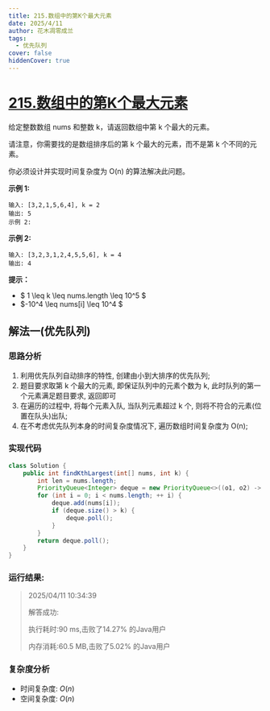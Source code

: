 ```yaml
---
title: 215.数组中的第K个最大元素
date: 2025/4/11
author: 花木凋零成兰
tags: 
  - 优先队列
cover: false
hiddenCover: true
---
```


# [215.数组中的第K个最大元素](https://leetcode.cn/problems/kth-largest-element-in-an-array/description/)

给定整数数组 nums 和整数 k，请返回数组中第 k 个最大的元素。

请注意，你需要找的是数组排序后的第 k 个最大的元素，而不是第 k 个不同的元素。

你必须设计并实现时间复杂度为 O(n) 的算法解决此问题。

**示例 1:**

```
输入: [3,2,1,5,6,4], k = 2
输出: 5
示例 2:
```

**示例 2:**

```
输入: [3,2,3,1,2,4,5,5,6], k = 4
输出: 4
```

**提示：**

- $ 1 \leq k \leq nums.length \leq 10^5 $
- $-10^4 \leq nums[i] \leq 10^4 $

## 解法一(优先队列)

### 思路分析

1. 利用优先队列自动排序的特性, 创建由小到大排序的优先队列;
2. 题目要求取第 k 个最大的元素, 即保证队列中的元素个数为 k, 此时队列的第一个元素满足题目要求, 返回即可
3. 在遍历的过程中, 将每个元素入队, 当队列元素超过 k 个, 则将不符合的元素(位置在队头)出队;
4. 在不考虑优先队列本身的时间复杂度情况下, 遍历数组时间复杂度为 O(n);

### 实现代码

```java
class Solution {
    public int findKthLargest(int[] nums, int k) {
        int len = nums.length;
        PriorityQueue<Integer> deque = new PriorityQueue<>((o1, o2) -> o1 - o2);
        for (int i = 0; i < nums.length; ++ i) {
            deque.add(nums[i]);
            if (deque.size() > k) {
                deque.poll();
            }
        }
        return deque.poll();
    }
}
```

### 运行结果:

> 2025/04/11 10:34:39
> 
> 解答成功:
> 
> 执行耗时:90 ms,击败了14.27% 的Java用户
> 
> 内存消耗:60.5 MB,击败了5.02% 的Java用户
> 

### 复杂度分析

- 时间复杂度: $O(n)$
- 空间复杂度: $O(n)$